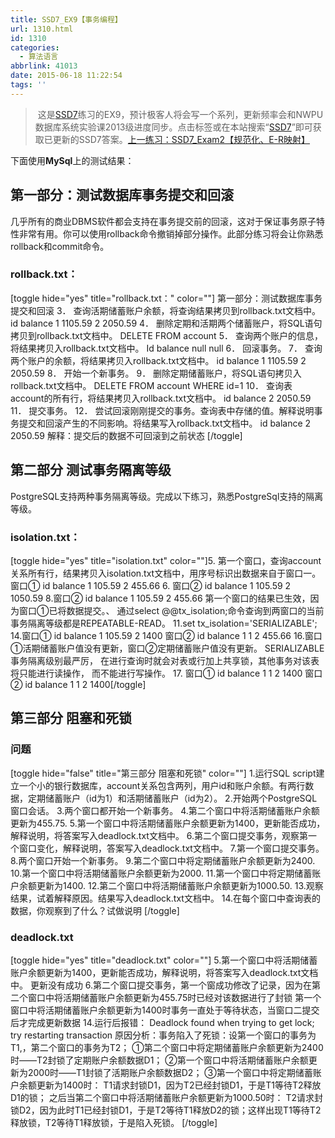 ```yaml
---
title: SSD7_EX9【事务编程】
url: 1310.html
id: 1310
categories:
  - 算法语言
abbrlink: 41013
date: 2015-06-18 11:22:54
tags: ''
---
```


>  这是[SSD7](http://baiyuan.wang/tag/ssd7 "查看更多关于 SSD7 的文章")练习的EX9，预计极客人将会写一个系列，更新频率会和NWPU数据库系统实验课2013级进度同步。点击标签或在本站搜索“[SSD7](http://baiyuan.wang/tag/ssd7 "查看更多关于 SSD7 的文章")”即可获取已更新的SSD7答案。[上一练习：SSD7_Exam2【规范化、E-R映射】](http://baiyuan.wang/ssd7-exam2-standardization-e-r-map.html)

下面使用**MySql**上的测试结果：

第一部分：测试数据库事务提交和回滚
-----------------

几乎所有的商业DBMS软件都会支持在事务提交前的回滚，这对于保证事务原子特性非常有用。你可以使用rollback命令撤销掉部分操作。此部分练习将会让你熟悉rollback和commit命令。

### rollback.txt：

\[toggle hide="yes" title="rollback.txt：" color=""\] 第一部分：测试数据库事务提交和回滚 3． 查询活期储蓄账户余额，将查询结果拷贝到rollback.txt文档中。 id balance 1 1105.59 2 2050.59 4． 删除定期和活期两个储蓄账户，将SQL语句拷贝到rollback.txt文档中。 DELETE FROM account 5． 查询两个账户的信息，将结果拷贝入rollback.txt文档中。 Id balance null null 6． 回滚事务。 7． 查询两个账户的余额，将结果拷贝入rollback.txt文档中。 id balance 1 1105.59 2 2050.59 8． 开始一个新事务。 9． 删除定期储蓄账户，将SQL语句拷贝入rollback.txt文档中。 DELETE FROM account WHERE id=1 10． 查询表account的所有行，将结果拷贝入rollback.txt文档中。 id balance 2 2050.59 11． 提交事务。 12． 尝试回滚刚刚提交的事务。查询表中存储的值。解释说明事务提交和回滚产生的不同影响。将结果写入rollback.txt文档中。 id balance 2 2050.59 解释：提交后的数据不可回滚到之前状态 \[/toggle\]

第二部分 测试事务隔离等级
-------------

PostgreSQL支持两种事务隔离等级。完成以下练习，熟悉PostgreSql支持的隔离等级。

### isolation.txt：

\[toggle hide="yes" title="isolation.txt" color=""\]5. 第一个窗口，查询account关系所有行，结果拷贝入isolation.txt文档中，用序号标识出数据来自于窗口一。 窗口① id balance 1 105.59 2 455.66 6. 窗口② id balance 1 105.59 2 1050.59 8.窗口② id balance 1 105.59 2 455.66 第一个窗口的结果已生效，因为窗口①已将数据提交。、 通过select @@tx\_isolation;命令查询到两窗口的当前事务隔离等级都是REPEATABLE-READ。 11.set tx\_isolation='SERIALIZABLE'; 14.窗口① id balance 1 105.59 2 1400 窗口② id balance 1 1 2 455.66 16.窗口①活期储蓄账户值没有更新，窗口②定期储蓄账户值没有更新。 SERIALIZABLE事务隔离级别最严厉， 在进行查询时就会对表或行加上共享锁，其他事务对该表将只能进行读操作， 而不能进行写操作。 17. 窗口① id balance 1 1 2 1400 窗口② id balance 1 1 2 1400\[/toggle\]

第三部分 阻塞和死锁
----------

### 问题

\[toggle hide="false" title="第三部分 阻塞和死锁" color=""\] 1.运行SQL script建立一个小的银行数据库，account关系包含两列，用户id和账户余额。有两行数据，定期储蓄账户（id为1）和活期储蓄账户（id为2）。 2.开始两个PostgreSQL窗口会话。 3.两个窗口都开始一个新事务。 4.第二个窗口中将活期储蓄账户余额更新为455.75. 5.第一个窗口中将活期储蓄账户余额更新为1400，更新能否成功，解释说明，将答案写入deadlock.txt文档中。 6.第二个窗口提交事务，观察第一个窗口变化，解释说明，答案写入deadlock.txt文档中。 7.第一个窗口提交事务。 8.两个窗口开始一个新事务。 9.第二个窗口中将定期储蓄账户余额更新为2400. 10.第一个窗口中将活期储蓄账户余额更新为2000. 11.第一个窗口中将定期储蓄账户余额更新为1400. 12.第二个窗口中将活期储蓄账户余额更新为1000.50. 13.观察结果，试着解释原因。结果写入deadlock.txt文档中。 14.在每个窗口中查询表的数据，你观察到了什么？试做说明 \[/toggle\]

### deadlock.txt

\[toggle hide="yes" title="deadlock.txt" color=""\] 5.第一个窗口中将活期储蓄账户余额更新为1400，更新能否成功，解释说明，将答案写入deadlock.txt文档中。 更新没有成功 6.第二个窗口提交事务，第一个窗成功修改了记录，因为在第二个窗口中将活期储蓄账户余额更新为455.75时已经对该数据进行了封锁 第一个窗口中将活期储蓄账户余额更新为1400时事务一直处于等待状态，当窗口二提交后才完成更新数据 14.运行后报错： Deadlock found when trying to get lock; try restarting transaction 原因分析：事务陷入了死锁：设第一个窗口的事务为T1,，第二个窗口的事务为T2； ①第二个窗口中将定期储蓄账户余额更新为2400时——T2封锁了定期账户余额数据D1； ②第一个窗口中将活期储蓄账户余额更新为2000时——T1封锁了活期账户余额数据D2； ③第一个窗口中将定期储蓄账户余额更新为1400时： T1请求封锁D1，因为T2已经封锁D1，于是T1等待T2释放D1的锁； 之后当第二个窗口中将活期储蓄账户余额更新为1000.50时： T2请求封锁D2，因为此时T1已经封锁D1，于是T2等待T1释放D2的锁；这样出现T1等待T2释放锁，T2等待T1释放锁，于是陷入死锁。 \[/toggle\]